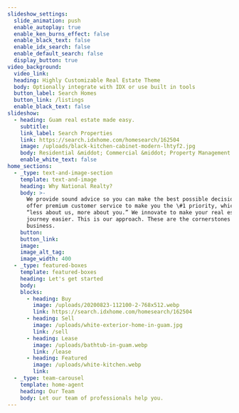 ```yaml
---
slideshow_settings:
  slide_animation: push
  enable_autoplay: true
  enable_ken_burns_effect: false
  enable_black_text: false
  enable_idx_search: false
  enable_default_search: false
  display_button: true
video_background:
  video_link:
  heading: Highly Customizable Real Estate Theme
  body: Optionally integrate with IDX or use built in tools
  button_label: Search Homes
  button_link: /listings
  enable_black_text: false
slideshow:
  - heading: Guam real estate made easy.
    subtitle:
    link_label: Search Properties
    link: https://search.idxhome.com/homesearch/162504
    image: /uploads/black-kitchen-cabinet-modern-lhtyf2.jpg
    body: Residential &middot; Commercial &middot; Property Management
    enable_white_text: false
home_sections:
  - _type: text-and-image-section
    template: text-and-image
    heading: Why National Realty?
    body: >-
      We provide sound advice so you can make the best possible decisions. We
      offer premium customer service to make you the \#1 priority, which means
      “less about us, more about you.” We innovate to make your real estate
      journey easier. This is our approach. These are the cornerstones of our
      business.
    button:
    button_link:
    image:
    image_alt_tag:
    image_width: 400
  - _type: featured-boxes
    template: featured-boxes
    heading: Let's get started
    body:
    blocks:
      - heading: Buy
        image: /uploads/20200823-112100-2-768x512.webp
        link: https://search.idxhome.com/homesearch/162504
      - heading: Sell
        image: /uploads/white-exterior-home-in-guam.jpg
        link: /sell
      - heading: Lease
        image: /uploads/bathtub-in-guam.webp
        link: /lease
      - heading: Featured
        image: /uploads/white-kitchen.webp
        link:
  - _type: team-carousel
    template: home-agent
    heading: Our Team
    body: Let our team of professionals help you.
---
```


